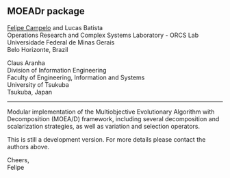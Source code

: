 ## MOEADr package
[Felipe Campelo](mailto:fcampelo@ufmg.br) and Lucas Batista  
Operations Research and Complex Systems Laboratory - ORCS Lab  
Universidade Federal de Minas Gerais  
Belo Horizonte, Brazil

  
Claus Aranha  
Division of Information Engineering  
Faculty of Engineering, Information and Systems  
University of Tsukuba  
Tsukuba, Japan
***

Modular implementation of the Multiobjective Evolutionary Algorithm with Decomposition (MOEA/D) framework, including several decomposition and scalarization strategies, as well as variation and selection operators.

This is still a development version. For more details please contact the authors above.

Cheers,  
Felipe

